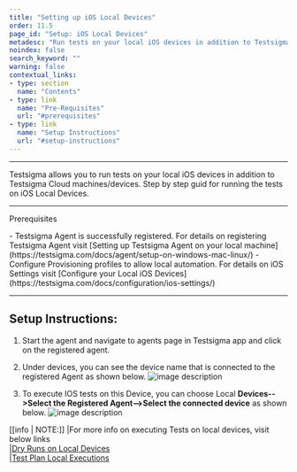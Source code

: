 ```yaml
---
title: "Setting up iOS Local Devices"
order: 11.5
page_id: "Setup: iOS Local Devices"
metadesc: "Run tests on your local iOS devices in addition to Testsigma Cloud machines/devices. Learn how to setup iOS Local Devices in Testsigma application."
noindex: false
search_keyword: ""
warning: false
contextual_links:
- type: section
  name: "Contents"
- type: link
  name: "Pre-Requisites"
  url: "#prerequisites"
- type: link
  name: "Setup Instructions"
  url: "#setup-instructions"
---
```


---

Testsigma allows you to run tests on your local iOS devices in addition to Testsigma Cloud machines/devices. Step by step guid for running the tests on iOS Local Devices.

---
<p id="prerequisites">Prerequisites</p>
- Testsigma Agent is successfully registered. For details on registering Testsigma Agent visit [Setting up Testsigma Agent on your local machine](https://testsigma.com/docs/agent/setup-on-windows-mac-linux/)
- Configure Provisioning profiles to allow local automation. For details on iOS Settings visit [Configure your Local iOS Devices](https://testsigma.com/docs/configuration/ios-settings/)

---
## **Setup Instructions:**

1. Start the agent and navigate to agents page in Testsigma app and click on the registered agent.
2. Under devices, you can see the device name that is connected to the registered Agent as shown below.
   ![image description](https://docs.testsigma.com/images/ios-setup/agent-device.png)

3. To execute IOS tests on this Device, you can choose Local **Devices-->Select the Registered Agent-->Select the connected device** as shown below.
   ![image description](https://docs.testsigma.com/images/ios-setup/agent-device-selection-dry-run.png)

[[info | NOTE:]]
|For more info on executing Tests on local devices, visit below links <br/>
|[Dry Runs on Local Devices](https://testsigma.com/docs/runs/dry-runs-on-local-devices/) <br/>
|[Test Plan Local Executions](https://testsigma.com/docs/runs/test-plans-on-local-devices/)<br/>
